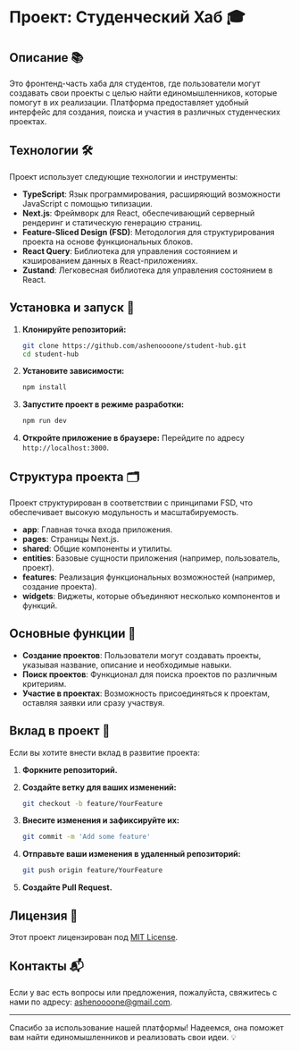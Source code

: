 # Проект: Студенческий Хаб 🎓

## Описание 📚

Это фронтенд-часть хаба для студентов, где пользователи могут создавать свои проекты с целью найти единомышленников, которые помогут в их реализации. Платформа предоставляет удобный интерфейс для создания, поиска и участия в различных студенческих проектах.

## Технологии 🛠️

Проект использует следующие технологии и инструменты:

- **TypeScript**: Язык программирования, расширяющий возможности JavaScript с помощью типизации.
- **Next.js**: Фреймворк для React, обеспечивающий серверный рендеринг и статическую генерацию страниц.
- **Feature-Sliced Design (FSD)**: Методология для структурирования проекта на основе функциональных блоков.
- **React Query**: Библиотека для управления состоянием и кэшированием данных в React-приложениях.
- **Zustand**: Легковесная библиотека для управления состоянием в React.

## Установка и запуск 🚀

1. **Клонируйте репозиторий:**

    ```bash
    git clone https://github.com/ashenoooone/student-hub.git
    cd student-hub
    ```

2. **Установите зависимости:**

    ```bash
    npm install
    ```

3. **Запустите проект в режиме разработки:**

    ```bash
    npm run dev
    ```

4. **Откройте приложение в браузере:**
    Перейдите по адресу `http://localhost:3000`.

## Структура проекта 🗂️

Проект структурирован в соответствии с принципами FSD, что обеспечивает высокую модульность и масштабируемость.

- **app**: Главная точка входа приложения.
- **pages**: Страницы Next.js.
- **shared**: Общие компоненты и утилиты.
- **entities**: Базовые сущности приложения (например, пользователь, проект).
- **features**: Реализация функциональных возможностей (например, создание проекта).
- **widgets**: Виджеты, которые объединяют несколько компонентов и функций.

## Основные функции 🌟

- **Создание проектов**: Пользователи могут создавать проекты, указывая название, описание и необходимые навыки.
- **Поиск проектов**: Функционал для поиска проектов по различным критериям.
- **Участие в проектах**: Возможность присоединяться к проектам, оставляя заявки или сразу участвуя.

## Вклад в проект 🤝

Если вы хотите внести вклад в развитие проекта:

1. **Форкните репозиторий.**
2. **Создайте ветку для ваших изменений:**

    ```bash
    git checkout -b feature/YourFeature
    ```

3. **Внесите изменения и зафиксируйте их:**

    ```bash
    git commit -m 'Add some feature'
    ```

4. **Отправьте ваши изменения в удаленный репозиторий:**

    ```bash
    git push origin feature/YourFeature
    ```

5. **Создайте Pull Request.**

## Лицензия 📄

Этот проект лицензирован под [MIT License](LICENSE).

## Контакты 📬

Если у вас есть вопросы или предложения, пожалуйста, свяжитесь с нами по адресу: [ashenoooone@gmail.com](mailto:ashenoooone@gmail.com).

---

Спасибо за использование нашей платформы! Надеемся, она поможет вам найти единомышленников и реализовать свои идеи. 💡
